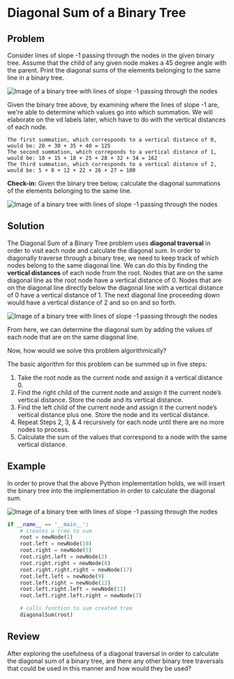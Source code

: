 # Diagonal Sum of a Binary Tree

## Problem

Consider lines of slope -1 passing through the nodes in the given binary tree. Assume that the child of any given node makes a 45 degree angle with the parent. Print the diagonal sums of the elements belonging to the same line in a binary tree.

![Image of a binary tree with lines of slope -1 passing through the nodes](https://github.com/ewurst/InterviewQuestionGuide/blob/master/Trees/Diagonal%20Sum%20of%20a%20Binary%20Tree%20Write-up%20set%20up%20example.png)

Given the binary tree above, by examining where the lines of slope -1 are, we're able to determine which values go into which summation. We will elaborate on the vd labels later, which have to do with the vertical distances of each node.

```
The first summation, which corresponds to a vertical distance of 0, would be: 20 + 30 + 35 + 40 = 125
The second summation, which correponds to a vertical distance of 1, would be: 10 + 15 + 18 + 25 + 28 + 32 + 34 = 162
The third summation, which corresponds to a vertical distance of 2, would be: 5 + 8 + 12 + 22 + 26 + 27 = 100
```

**Check-in:** Given the binary tree below, calculate the diagonal summations of the elements belonging to the same line.

![Image of a binary tree with lines of slope -1 passing through the nodes](https://github.com/ewurst/InterviewQuestionGuide/blob/master/Trees/Diagonal%20Sum%20of%20a%20Binary%20Tree%20Write-up%20example%201st.png)

## Solution

The Diagonal Sum of a Binary Tree problem uses **diagonal traversal** in order to visit each node and calculate the diagonal sum. In order to diagonally traverse through a binary tree, we need to keep track of which nodes belong to the same diagonal line. We can do this by finding the **vertical distances** of each node from the root. Nodes that are on the same diagonal line as the root node have a vertical distance of 0. Nodes that are on the diagonal line directly below the diagonal line with a vertical distance of 0 have a vertical distance of 1. The next diagonal line proceeding down would have a vertical distance of 2 and so on and so forth.

![Image of a binary tree with lines of slope -1 passing through the nodes](https://github.com/ewurst/InterviewQuestionGuide/blob/master/Trees/Diagonal%20Sum%20of%20a%20Binary%20Tree%20Write-up%20example%202nd.png)

From here, we can determine the diagonal sum by adding the values of each node that are on the same diagonal line.

Now, how would we solve this problem algorithmically?

The basic algorithm for this problem can be summed up in five steps:

1. Take the root node as the current node and assign it a vertical distance 0.
2. Find the right child of the current node and assign it the current node’s vertical distance. Store the node and its      vertical distance.
3. Find the left child of the current node and assign it the current node’s vertical distance plus one. Store the node and its vertical distance.
4. Repeat Steps 2, 3, & 4 recursively for each node until there are no more nodes to process.
5. Calculate the sum of the values that correspond to a node with the same vertical distance.


## Example

In order to prove that the above Python implementation holds, we will insert the binary tree into the implementation in order to calculate the diagonal sum.

![Image of a binary tree with lines of slope -1 passing through the nodes](https://github.com/ewurst/InterviewQuestionGuide/blob/master/Trees/Diagonal%20Sum%20of%20a%20Binary%20Tree%20Write-up%20illustrated%20example%20solution.png)

```Python
if __name__ == '__main__': 
    # creates a tree to sum
    root = newNode(1)  
    root.left = newNode(10)  
    root.right = newNode(5)  
    root.right.left = newNode(2)
    root.right.right = newNode(8)
    root.right.right.right = newNode(17)
    root.left.left = newNode(9)
    root.left.right = newNode(12)
    root.left.right.left = newNode(11)
    root.left.right.left.right = newNode(7)

    # calls function to sum created tree  
    diagonalSum(root) 
```



## Review

After exploring the usefulness of a diagonal traversal in order to calculate the diagonal sum of a binary tree, are there any other binary tree traversals that could be used in this manner and how would they be used? 
